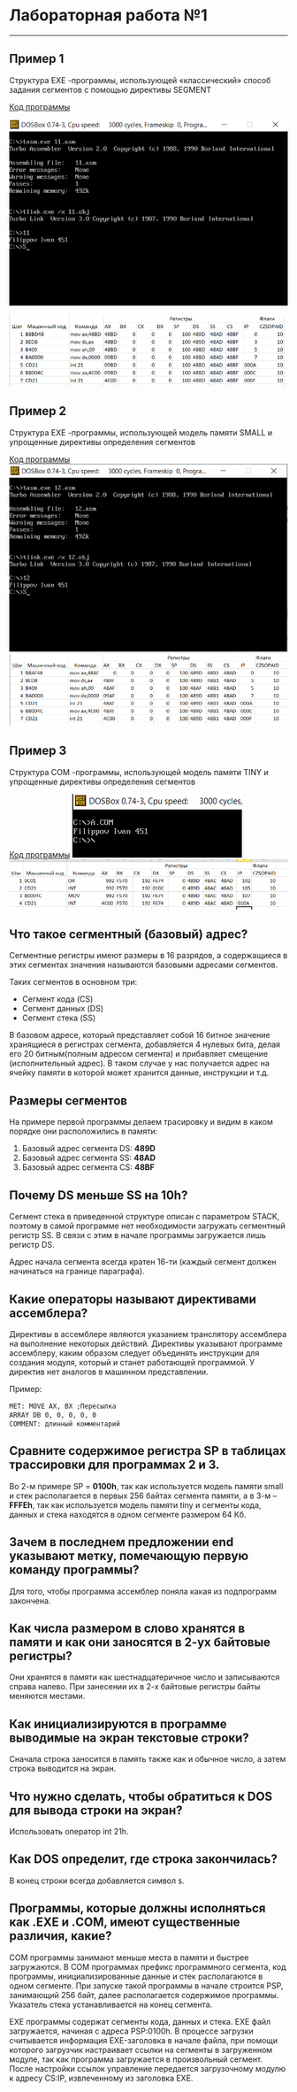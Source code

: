 # Лабораторная работа №1
---

## Пример 1

Структура EXE -программы, использующей «классический» способ задания сегментов с помощью директивы SEGMENT

[Код программы](classic.asm)

![Пример вывода](images/classic.png)

![Пример трассировки](images/classic-td.png)

## Пример 2

Структура EXE -программы, использующей модель памяти SMALL и упрощенные директивы определения сегментов

[Код программы](small.asm)
![Пример вывод](images/small.png)
![Пример трассировки](images/small-td.png)

## Пример 3

Структура COM -программы, использующей модель памяти TINY и упрощенные директивы определения сегментов

[Код программы](tiny.asm)
![Пример вывода](images/tiny.png)
![Пример трассировки](images/tiny-td.png)

## Что такое сегментный (базовый) адрес?

Сегментные регистры имеют размеры в 16 разрядов, а содержащиеся в этих сегментах значения называются базовыми адресами сегментов.

Таких сегментов в основном три:
* Сегмент кода (CS)
* Сегмент данных (DS)
* Сегмент стека (SS)

В базовом адресе, который представляет собой 16 битное значение хранящиеся в регистрах сегмента, добавляется 4 нулевых бита, делая его 20 битным(полным адресом сегмента) и прибавляет смещение (исполнительный адрес). В таком случае у нас получается адрес на ячейку памяти в которой может хранится данные, инструкции и т.д.

## Размеры сегментов

На примере первой программы делаем трасировку и видим в каком порядке они расположились в памяти:

1. Базовый адрес сегмента DS: **489D**
2. Базовый адрес сегмента SS: **48AD**
3. Базовый адрес сегмента CS: **48BF**

## Почему DS меньше SS на 10h?

Сегмент стека в приведенной структуре описан с параметром STACK, поэтому в самой программе нет необходимости загружать сегментный регистр SS. В связи с этим в начале программы загружается лишь регистр DS. 

Адрес начала сегмента всегда кратен 16-ти (каждый сегмент должен начинаться на границе параграфа).

## Какие операторы называют директивами ассемблера?

Директивы в ассемблере являются указанием транслятору ассемблера на выполнение некоторых действий. Директивы указывают программе ассемблеру, каким образом следует объединять инструкции для создания модуля, который и станет работающей программой. У директив нет аналогов в машинном представлении.

Пример: 
```
MET: MOVE AX, BX ;Пересылка
ARRAY DB 0, 0, 0, 0, 0
COMMENT: длинный комментарий
```

## Сравните содержимое регистра SP в таблицах трассировки для программах 2 и 3.

Во 2-м примере SP = **0100h**, так как используется модель памяти small и стек располагается в первых 256 байтах сегмента памяти, а в 3-м – **FFFEh**, так как используется модель памяти tiny и сегменты кода, данных и стека находятся в одном сегменте размером 64 Кб.

## Зачем в последнем предложении end указывают метку, помечающую первую команду программы?

Для того, чтобы программа ассемблер поняла какая из подпрограмм закончена.

## Как числа размером в слово хранятся в памяти и как они заносятся в 2-ух байтовые регистры?

Они хранятся в памяти как шестнадцатеричное число и записываются справа налево. При занесении их в 2-х байтовые регистры байты меняются местами.

## Как инициализируются в программе выводимые на экран текстовые строки?

Сначала строка заносится в память также как и обычное число, а затем строка выводится на экран.

## Что нужно сделать, чтобы обратиться к DOS для вывода строки на экран?

Использовать оператор int 21h.

## Как DOS определит, где строка закончилась?

В конец строки всегда добавляется символ ```$```.

## Программы, которые должны исполняться как .EXE и .COM, имеют существенные различия, какие?

COM программы занимают меньше места в памяти и быстрее загружаются. В COM программах префикс программного сегмента, код программы, инициализированные данные и стек располагаются в одном сегменте. При запуске такой программы в начале строится PSP, занимающий 256 байт, далее располагается содержимое программы. Указатель стека устанавливается на конец сегмента.

EXE программы содержат сегменты кода, данных и стека. EXE файл загружается, начиная с адреса PSP:0100h. В процессе загрузки считывается информация EXE-заголовка в начале файла, при помощи которого загрузчик настраивает ссылки на сегменты в загруженном модуле, так как программа загружается в произвольный сегмент. После настройки ссылок управление передается загрузочному модулю к адресу CS:IP, извлеченному из заголовка EXE.


